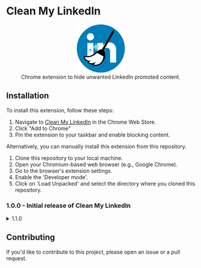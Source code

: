 # Clean My LinkedIn

<div align="center">
  <img src="images/icon128.png" alt="Extension Logo">
  
</div>
<div align="center">Chrome extension to hide unwanted LinkedIn promoted content.
</div>

## Installation

To install this extension, follow these steps:

1. Navigate to [Clean My LinkedIn](https://chrome.google.com/webstore/detail/clean-my-linkedin/kgkmlelpkpcepphkhccpgegbkflnjgdl?hl=en&authuser=0) in the Chrome Web Store.
2. Click "Add to Chrome"
3. Pin the extension to your taskbar and enable blocking content.

Alternatively, you can manually install this extension from this repository.

1. Clone this repository to your local machine.
2. Open your Chromium-based web browser (e.g., Google Chrome).
3. Go to the browser's extension settings.
4. Enable the 'Developer mode'.
5. Click on 'Load Unpacked' and select the directory where you cloned this repository.

### 1.0.0 - Initial release of Clean My LinkedIn

<details><summary>1.1.0</summary>
  <ul>
    <li>Added slider and functionality for hiding Suggested content</li>
    <li>Updated popup styles</li>
  </ul>
</details>

## Contributing

If you'd like to contribute to this project, please open an issue or a pull request.
